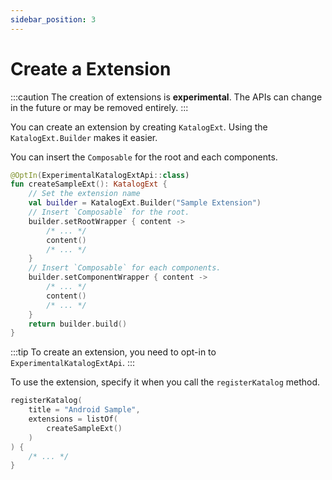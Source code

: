 ```yaml
---
sidebar_position: 3
---
```

# Create a Extension

:::caution
The creation of extensions is **experimental**.
The APIs can change in the future or may be removed entirely.
:::

You can create an extension by creating `KatalogExt`.
Using the `KatalogExt.Builder` makes it easier.

You can insert the `Composable` for the root and each components.

```kotlin
@OptIn(ExperimentalKatalogExtApi::class)
fun createSampleExt(): KatalogExt {
    // Set the extension name
    val builder = KatalogExt.Builder("Sample Extension")
    // Insert `Composable` for the root.
    builder.setRootWrapper { content ->
        /* ... */
        content()
        /* ... */
    }
    // Insert `Composable` for each components.
    builder.setComponentWrapper { content ->
        /* ... */
        content()
        /* ... */
    }
    return builder.build()
}
```

:::tip
To create an extension, you need to opt-in to `ExperimentalKatalogExtApi`.
:::


To use the extension, specify it when you call the `registerKatalog` method.

```kotlin
registerKatalog(
    title = "Android Sample",
    extensions = listOf(
        createSampleExt()
    )
) {
    /* ... */
}
```
